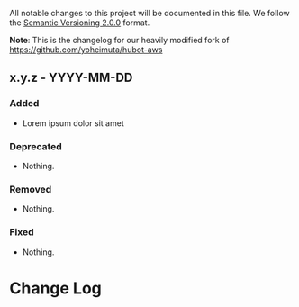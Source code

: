 All notable changes to this project will be documented in this file.
We follow the [Semantic Versioning 2.0.0](http://semver.org/) format.

**Note**: This is the changelog for our heavily modified fork of https://github.com/yoheimuta/hubot-aws


## x.y.z - YYYY-MM-DD

### Added
- Lorem ipsum dolor sit amet

### Deprecated
- Nothing.

### Removed
- Nothing.

### Fixed
- Nothing.
# Change Log

